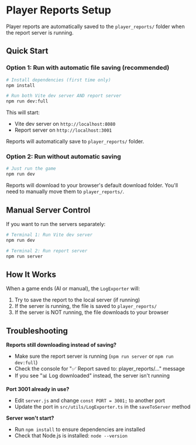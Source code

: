 # Player Reports Setup

Player reports are automatically saved to the `player_reports/` folder when the report server is running.

## Quick Start

### Option 1: Run with automatic file saving (recommended)

```bash
# Install dependencies (first time only)
npm install

# Run both Vite dev server AND report server
npm run dev:full
```

This will start:

- Vite dev server on `http://localhost:8080`
- Report server on `http://localhost:3001`

Reports will automatically save to `player_reports/` folder.

### Option 2: Run without automatic saving

```bash
# Just run the game
npm run dev
```

Reports will download to your browser's default download folder. You'll need to manually move them to `player_reports/`.

## Manual Server Control

If you want to run the servers separately:

```bash
# Terminal 1: Run Vite dev server
npm run dev

# Terminal 2: Run report server
npm run server
```

## How It Works

When a game ends (AI or manual), the `LogExporter` will:

1. Try to save the report to the local server (if running)
2. If the server is running, the file is saved to `player_reports/`
3. If the server is NOT running, the file downloads to your browser

## Troubleshooting

**Reports still downloading instead of saving?**

- Make sure the report server is running (`npm run server` or `npm run dev:full`)
- Check the console for "✅ Report saved to: player_reports/..." message
- If you see "📊 Log downloaded" instead, the server isn't running

**Port 3001 already in use?**

- Edit `server.js` and change `const PORT = 3001;` to another port
- Update the port in `src/utils/LogExporter.ts` in the `saveToServer` method

**Server won't start?**

- Run `npm install` to ensure dependencies are installed
- Check that Node.js is installed: `node --version`
